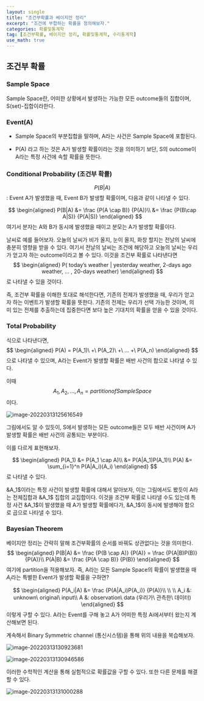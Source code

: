 ```yaml
---
layout: single
title: "조건부확률과 베이지안 정리"
excerpt: "조건에 부합하는 확률을 정의해보자."
categories: 확률및통계학
tag: [조건부확률, 베이지안 정리, 확률및통계학, 수리통계학]
use_math: true
---
```


## 조건부 확률



###  Sample Space 

Sample Space란, 어떠한 상황에서 발생하는 가능한 모든 outcome들의 집합이며, S(set)-집합이라한다.



### Event(A)

* Sample Space의 부분집합을 말하며, A라는 사건은 Sample Space에 포함된다.

* P(A) 라고 하는 것은 A가 발생할 확률이라는 것을 의미하기 보단, S의 outcome이 A라는 특정 사건에 속할 확률을 뜻한다.



###  Conditional Probability (조건부 확률)

$$P(B|A)$$ : Event A가 발생했을 때, Event B가 발생할 확률이며, 다음과 같이 나타낼 수 있다.

$$
\begin{aligned}
P(B|A) &= \frac {P(A \cap B)} {P(A)}\\
&= \frac {P(B\cap A|S)} {P(A|S)}
\end{aligned}
$$
여기서 <a>분자</a>는 A와 B가 동시에 발생했을 때이고 <a>분모</a>는 A가 발생할 확률이다.



 날씨로 예를 들어보자. 오늘의 날씨가 비가 올지, 눈이 올지, 화창 할지는 전날의 날씨에 충분히 영향을 받을 수 있다. 여기서 전날의 날씨는 조건에 해당하고 오늘의 날씨는 우리가 얻고자 하는 outcome이라고 볼 수 있다. 이것을 조건부 확률로 나타낸다면
$$
\begin{aligned}
P( today’s weather | yesterday weather, 2-days ago weather, … , 20-days weather)
\end{aligned}
$$
로 나타낼 수 있을 것이다.



 즉, 조건부 확률을 이해한 토대로 해석한다면, 기존의 전제가 발생했을 때, 우리가 얻고자 하는 이벤트가 발생할 확률을 뜻한다. 기존의 전제는 우리가 선택 가능한 것이며, 의미 있는 전제를 추출하는데 집중한다면 보다 높은 기대치의 확률을 얻을 수 있을 것이다.



### Total Probability

식으로 나타낸다면,
$$
\begin{aligned}
P(A) = P(A_1)\ +\ P(A_2)\ +\ ... +\ P(A_n)
\end{aligned}
$$
으로 나타낼 수 있으며, A라는 Event가 발생할 확률은 배반 사건의 합으로 나타낼 수 있다.

이때 $${A_1, A_2, ... , A_n} = partition of Sample Space$$ 이다.

![image-20220313125616549](https://raw.githubusercontent.com/kjw9899/kjw9899.github.io/master/kjw9899/kjw9899.gihub.io/assets/images/image-20220313125616549.png)



그림에서도 알 수 있듯이, S에서 발생하는 모든 outcome들은 모두 배반 사건이며 A가 발생할 확률은 배반 사건의 공통되는 부분이다.

이를 다르게 표현해보자.


$$
\begin{aligned}
P(A_1) &= P(A_1 \cap A)\\
&= P(A|A_1)P(A_1)\\
P(A) &= \sum_{i=1}^n P(A|A_i)(A_i)
\end{aligned}
$$
로 나타낼 수 있다.

&A_1$이라는 특정 사건이 발생할 확률에 대해서 알아보자, 이는 그림에서도 봤듯이 A라는 전체집합과 &A_1$ 집합의 교집합이다. 이것을 조건부 확률로 나타낼 수도 있는데 특정 사건 &A_1$이 발생했을 때 A가 발생할 확률에다가,  &A_1$이 동시에 발생해야 함으로 곱으로 나타낼 수 있다. 



### Bayesian Theorem 

베이지안 정리는 간략히 말해 조건부확률의 순서를 바꿔도 상관없다는 것을 의미한다.
$$
\begin{aligned}
P(B|A) &= \frac {P(B \cap A)} {P(A)} = \frac {P(A|B)P(B)} {P(A)}\\
P(A|B) &= \frac {P(A \cap B)} {P(B)}
\end{aligned}
$$
여기에 partition을 적용해보자. 즉, A라는 모든 Sample Space의 확률이 발생했을 때 $A_i$라는 특별한 Event가 발생할 확률을 구하면?


$$
\begin{aligned}
P(A_i|A) &= \frac {P(A|A_i)P(A_i)} {P(A)}\\
\\
\\
A_i &: unknown\ original\ input\\
A &: observation\ data (우리가\ 관측한\ 데이터)
\end{aligned}
$$
이렇게 구할 수 있다. A라는 Event를 구해 놓고 A가 어떠한 특정 Ai에서부터 왔는지 계산해보면 된다.

 

계속해서 Binary Symmetric channel (통신시스템)을 통해 위의 내용을 복습해보자.



![image-20220313130923681](https://raw.githubusercontent.com/kjw9899/kjw9899.github.io/master/kjw9899/kjw9899.gihub.io/assets/images/image-20220313130923681.png)



![image-20220313130946586](https://raw.githubusercontent.com/kjw9899/kjw9899.github.io/master/kjw9899/kjw9899.gihub.io/assets/images/image-20220313130946586.png)



이러한 수학적인 계산을 통해 실험적으로 확률값을 구할 수 있다. 또한 다른 문제를 해결할 수 있다.



![image-20220313131000288](https://raw.githubusercontent.com/kjw9899/kjw9899.github.io/master/kjw9899/kjw9899.gihub.io/assets/images/image-20220313131000288.png)

